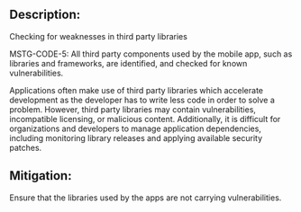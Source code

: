 ## Description:

Checking for weaknesses in third party libraries

MSTG-CODE-5: All third party components used by the mobile app, such as libraries and frameworks, are identified, and checked for known vulnerabilities.

Applications often make use of third party libraries which accelerate development as the developer has to write less code in order to solve a problem. However, third party libraries may contain vulnerabilities, incompatible licensing, or malicious content. Additionally, it is difficult for organizations and developers to manage application dependencies, including monitoring library releases and applying available security patches.


## Mitigation:

Ensure that the libraries used by the apps are not carrying vulnerabilities. 
